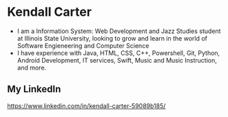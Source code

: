 # Kendall Carter
 
 

- I am a Information System: Web Development and Jazz Studies student at Illinois State University, looking to grow and learn in the world of Software Engieneering and Computer Science
- I have experience with Java, HTML, CSS, C++, Powershell, Git, Python, Android Development, IT services, Swift, Music and Music Instruction, and more.

                                                                                    
## My LinkedIn
https://www.linkedin.com/in/kendall-carter-59089b185/  

